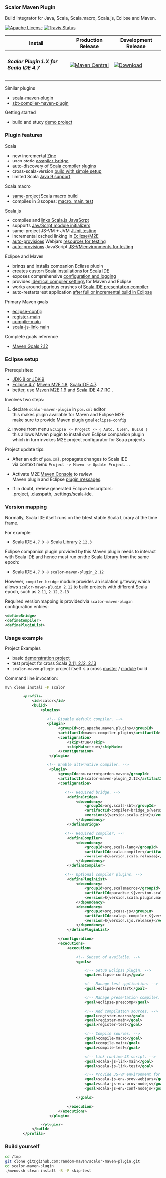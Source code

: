 
### Scalor Maven Plugin

Build integrator for Java, Scala, Scala.macro, Scala.js, Eclipse and Maven.

[![Apache License](https://img.shields.io/github/license/mojohaus/versions-maven-plugin.svg?label=License)](http://www.apache.org/licenses/)
[![Travis Status](https://travis-ci.org/random-maven/scalor-maven-plugin.svg?branch=master)](https://travis-ci.org/random-maven/scalor-maven-plugin/builds)

| Install | Production Release | Development Release |
| ----------------------------------- | ------------------ | ------------------- |
| <h5> Scalor Plugin 1.X for Scala IDE 4.7 </h5> | [![Maven Central](https://maven-badges.herokuapp.com/maven-central/com.carrotgarden.maven/scalor-maven-plugin_2.12/badge.svg?style=plastic)](https://maven-badges.herokuapp.com/maven-central/com.carrotgarden.maven/scalor-maven-plugin_2.12)  | [![Download](https://api.bintray.com/packages/random-maven/maven/scalor-maven-plugin_2.12/images/download.svg)](https://bintray.com/random-maven/maven/scalor-maven-plugin_2.12/_latestVersion) |

Similar plugins
* [scala-maven-plugin](https://github.com/davidB/scala-maven-plugin)
* [sbt-compiler-maven-plugin](https://github.com/sbt-compiler-maven-plugin/sbt-compiler-maven-plugin)

Getting started
* build and study [demo project](https://github.com/random-maven/scalor-maven-plugin/blob/master/demo)

### Plugin features

Scala
* new incremental [Zinc](https://github.com/sbt/zinc)
* uses static [compiler-bridge](https://github.com/sbt/zinc/tree/1.x/internal/compiler-bridge)
* auto-discovery of [Scala compiler plugins](https://random-maven.github.io/scalor-maven-plugin/2.12/eclipse-config-mojo.html#definePluginList)
* cross-scala-version [build with simple setup](https://github.com/random-maven/scalor-maven-plugin/tree/master/src/it/test-cross)
* limited Scala [Java 9 support](https://github.com/scala/scala-dev/issues/139) 

Scala.macro
* [same-project](https://stackoverflow.com/questions/21994764/scala-macros-and-separate-compilation-units) Scala macro build
* compiles in 3 scopes: [macro, main, test](http://scala-ide.org/docs/current-user-doc/features/scalacompiler/index.html)

Scala.js
* compiles and [links Scala.js JavaScrpt](https://github.com/scala-js/scala-js-cli)
* supports [JavaScrpt module initializers](https://random-maven.github.io/scalor-maven-plugin/2.12/scala-js-link-main-mojo.html#linkerMainInitializerList)
* same-project JS-VM + JVM [JUnit testing](https://github.com/random-scalor/scala-js-junit-tools)
* incremental cached linking in [Eclipse/M2E](https://random-maven.github.io/scalor-maven-plugin/2.12/scala-js-link-main-mojo.html)
* [auto-provisions](https://random-maven.github.io/scalor-maven-plugin/2.12/scala-js-env-prov-webjars-mojo.html) 
  Webjars [resources for testing](https://www.webjars.org/) 
* [auto-provisions](https://random-maven.github.io/scalor-maven-plugin/2.12/scala-js-env-prov-nodejs-mojo.html)
  JavaScript [JS-VM environments for testing](https://www.scala-js.org/doc/project/js-environments.html)

Eclipse and Maven
* brings and installs companion [Eclipse plugin](https://github.com/random-maven/scalor-maven-plugin/blob/master/src/main/scala/com/carrotgarden/maven/scalor/EclipsePlugin.scala)
* creates custom [Scala installations for Scala IDE](http://scala-ide.org/docs/4.0.x/advancedsetup/scala-installations.html)
* exposes comprehensive [configuration and logging](https://random-maven.github.io/scalor-maven-plugin/2.12/eclipse-config-mojo.html)
* provides [identical compiler settings](https://random-maven.github.io/scalor-maven-plugin/2.12/eclipse-config-mojo.html#zincCompileOptions)
for Maven and Eclipse
* works around spurious crashes of [Scala IDE presentation compiler](https://random-maven.github.io/scalor-maven-plugin/2.12/eclipse-prescomp-mojo.html)
* auto-restarts test application [after full or incremental build in Eclipse](https://random-maven.github.io/scalor-maven-plugin/2.12/eclipse-restart-mojo.html)

Primary Maven goals

* [eclipse-config](https://random-maven.github.io/scalor-maven-plugin/2.12/eclipse-config-mojo.html)
* [register-main](https://random-maven.github.io/scalor-maven-plugin/2.12/register-main-mojo.html)
* [compile-main](https://random-maven.github.io/scalor-maven-plugin/2.12/compile-main-mojo.html)
* [scala-js-link-main](https://random-maven.github.io/scalor-maven-plugin/2.12/scala-js-link-main-mojo.html)

Complete goals reference

* [Maven Goals 2.12](https://random-maven.github.io/scalor-maven-plugin/2.12/plugin-info.html)

### Eclipse setup

Prerequisites:
* [JDK-8 or JDK-9](http://www.oracle.com/technetwork/java/javase/downloads/index.html)
* [Eclipse 4.7](http://www.eclipse.org/downloads/),
  [Maven M2E 1.8](http://www.eclipse.org/m2e/),
  [Scala IDE 4.7](http://scala-ide.org/).
* better, use
  [Maven M2E 1.9](https://repository.takari.io/content/sites/m2e.extras/m2e/1.9.0/N/LATEST/)
  and
  [Scala IDE 4.7 RC](http://scala-ide.org/download/milestone.html)
  .

Involves two steps:

1. declare `scalor-maven-plugin` in `pom.xml` editor  
   this makes plugin available for Maven and Eclipse M2E  
   make sure to provide Maven plugin goal `eclipse-config`  
  
2. invoke from menu `Eclipse -> Project -> { Auto, Clean, Build }`  
   this allows Maven plugin to install own Eclipse companion plugin  
   which in turn invokes M2E project configurator for Scala projects  

Project update tips:

* After an edit of `pom.xml`, propagate changes to Scala IDE  
  via context menu `Project -> Maven -> Update Project...`

* Activate M2E [Maven Console](https://www.ibm.com/support/knowledgecenter/SS8PJ7_9.1.0/com.ibm.etools.maven.doc/topics/troubleshooting.html)
to review  
Maven plugin and Eclipse [plugin messages](https://github.com/random-maven/scalor-maven-plugin/blob/master/note/install-log.md).

* If in doubt, review generated Eclipse descriptors:  
[.project](https://github.com/random-maven/scalor-maven-plugin/blob/master/note/eclipse.project.md),
[.classpath](https://github.com/random-maven/scalor-maven-plugin/blob/master/note/eclipse.classpath.md),
[.settings/scala-ide](https://github.com/random-maven/scalor-maven-plugin/blob/master/note/eclipse.scala-ide.md).

### Version mapping

Normally, Scala IDE itself runs 
on the latest stable Scala Library at the time frame.

For example:
* Scala IDE `4.7.0` -> Scala Library `2.12.3`

Eclipse companion plugin provided by this Maven plugin
needs to interact with Scala IDE and hence must run
on the Scala Library from the same epoch:
* Scala IDE `4.7.0` -> `scalor-maven-plugin_2.12`

However, `compiler-bridge` module provides an isolation gateway 
which allows `scalor-maven-plugin_2.12` to build projects 
with different Scala epoch, such as `2.11`, `2.12`, `2.13`

Required version mapping is provided via `scalor-maven-plugin` configuration entries:
```xml
<defineBridge>
<defineCompiler>
<definePluginList>
```

### Usage example

Project Examples:
* basic [demonstration project](https://github.com/random-maven/scalor-maven-plugin/blob/master/demo)
* test project for cross Scala [2.11, 2.12, 2.13](https://github.com/random-maven/scalor-maven-plugin/tree/master/src/it/test-cross)
* `scalor-maven-plugin` project itself is a cross
[master](https://github.com/random-maven/scalor-maven-plugin/blob/master/pom.xml)
/
[module](https://github.com/random-maven/scalor-maven-plugin/blob/master/cross/2.12/pom.xml)
build

Command line invocation:

```bash
mvn clean install -P scalor
```

```xml
        <profile>
            <id>scalor</id>
            <build>
                <plugins>

                   <!-- Disable default compiler. -->
                   <plugin>
                        <groupId>org.apache.maven.plugins</groupId>
                        <artifactId>maven-compiler-plugin</artifactId>
                        <configuration>
                            <skip>true</skip>
                            <skipMain>true</skipMain>
                        </configuration>
                    </plugin>

                   <!-- Enable alternative compiler. -->
                    <plugin>
                        <groupId>com.carrotgarden.maven</groupId>
                        <artifactId>scalor-maven-plugin_2.12</artifactId>
                        <configuration>

                           <!-- Required bridge. -->
                            <defineBridge>
                                <dependency>
                                    <groupId>org.scala-sbt</groupId>
                                    <artifactId>compiler-bridge_${version.scala.epoch}</artifactId>
                                    <version>${version.scala.zinc}</version>
                                </dependency>
                            </defineBridge>

                           <!-- Required compiler. -->
                            <defineCompiler>
                                <dependency>
                                    <groupId>org.scala-lang</groupId>
                                    <artifactId>scala-compiler</artifactId>
                                    <version>${version.scala.release}</version>
                                </dependency>
                            </defineCompiler>

                           <!-- Optional compiler plugins. -->
                            <definePluginList>
                                <dependency>
                                    <groupId>org.scalamacros</groupId>
                                    <artifactId>paradise_${version.scala.release}</artifactId>
                                    <version>${version.scala.plugin.macro}</version>
                                </dependency>
                                <dependency>
                                    <groupId>org.scala-js</groupId>
                                    <artifactId>scalajs-compiler_${version.scala.release}</artifactId>
                                    <version>${version.sjs.release}</version>
                                </dependency>
                            </definePluginList>

                        </configuration>
                        <executions>
                            <execution>

                                <!-- Subset of available. -->
                                <goals>

                                    <!-- Setup Eclipse plugin. -->
                                    <goal>eclipse-config</goal>

                                    <!-- Manage test application. -->
                                    <goal>eclipse-restart</goal>

                                    <!-- Manage presentation compiler. -->
                                    <goal>eclipse-prescomp</goal>

                                    <!-- Add compilation sources. -->
                                    <goal>register-macro</goal>
                                    <goal>register-main</goal>
                                    <goal>register-test</goal>

                                    <!-- Compile sources. -->
                                    <goal>compile-macro</goal>
                                    <goal>compile-main</goal>
                                    <goal>compile-test</goal>

                                    <!-- Link runtime JS script. -->
                                    <goal>scala-js-link-main</goal>
                                    <goal>scala-js-link-test</goal>

                                    <!-- Provide JS-VM environment for testing. -->
                                    <goal>scala-js-env-prov-webjars</goal>
                                    <goal>scala-js-env-prov-nodejs</goal>
                                    <goal>scala-js-env-conf-nodejs</goal>

                                </goals>

                            </execution>
                        </executions>
                    </plugin>

                </plugins>
            </build>
        </profile>
```

### Build yourself

```bash
cd /tmp
git clone git@github.com:random-maven/scalor-maven-plugin.git
cd scalor-maven-plugin
./mvnw.sh clean install -B -P skip-test
```
